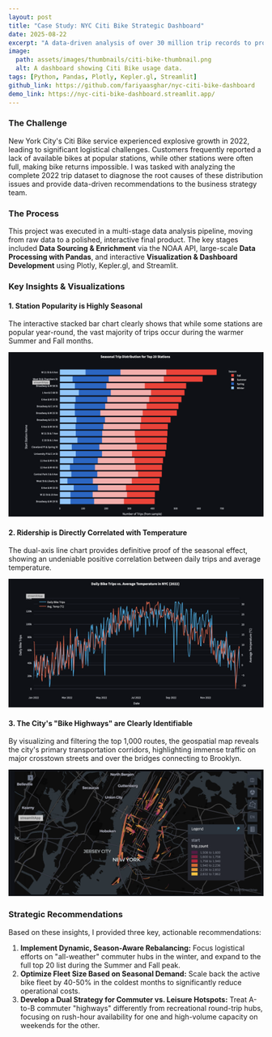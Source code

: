 ```yaml
---
layout: post
title: "Case Study: NYC Citi Bike Strategic Dashboard"
date: 2025-08-22
excerpt: "A data-driven analysis of over 30 million trip records to provide actionable recommendations for fleet management and service expansion."
image:
  path: assets/images/thumbnails/citi-bike-thumbnail.png
  alt: A dashboard showing Citi Bike usage data.
tags: [Python, Pandas, Plotly, Kepler.gl, Streamlit]
github_link: https://github.com/fariyaasghar/nyc-citi-bike-dashboard
demo_link: https://nyc-citi-bike-dashboard.streamlit.app/
---
```


### The Challenge

New York City's Citi Bike service experienced explosive growth in 2022, leading to significant logistical challenges. Customers frequently reported a lack of available bikes at popular stations, while other stations were often full, making bike returns impossible. I was tasked with analyzing the complete 2022 trip dataset to diagnose the root causes of these distribution issues and provide data-driven recommendations to the business strategy team.

### The Process

This project was executed in a multi-stage data analysis pipeline, moving from raw data to a polished, interactive final product. The key stages included **Data Sourcing & Enrichment** via the NOAA API, large-scale **Data Processing with Pandas**, and interactive **Visualization & Dashboard Development** using Plotly, Kepler.gl, and Streamlit.

### Key Insights & Visualizations

#### 1. Station Popularity is Highly Seasonal
The interactive stacked bar chart clearly shows that while some stations are popular year-round, the vast majority of trips occur during the warmer Summer and Fall months.

![Screenshot of the Stacked Bar Chart](/assets/images/stacked_bar_chart.png)

#### 2. Ridership is Directly Correlated with Temperature
The dual-axis line chart provides definitive proof of the seasonal effect, showing an undeniable positive correlation between daily trips and average temperature.

![Screenshot of the Line Chart](/assets/images/line_chart.png)

#### 3. The City's "Bike Highways" are Clearly Identifiable
By visualizing and filtering the top 1,000 routes, the geospatial map reveals the city's primary transportation corridors, highlighting immense traffic on major crosstown streets and over the bridges connecting to Brooklyn.

![Screenshot of the Kepler Map](/assets/images/kepler_map.png)

### Strategic Recommendations

Based on these insights, I provided three key, actionable recommendations:
1.  **Implement Dynamic, Season-Aware Rebalancing:** Focus logistical efforts on "all-weather" commuter hubs in the winter, and expand to the full top 20 list during the Summer and Fall peak.
2.  **Optimize Fleet Size Based on Seasonal Demand:** Scale back the active bike fleet by 40-50% in the coldest months to significantly reduce operational costs.
3.  **Develop a Dual Strategy for Commuter vs. Leisure Hotspots:** Treat A-to-B commuter "highways" differently from recreational round-trip hubs, focusing on rush-hour availability for one and high-volume capacity on weekends for the other.
